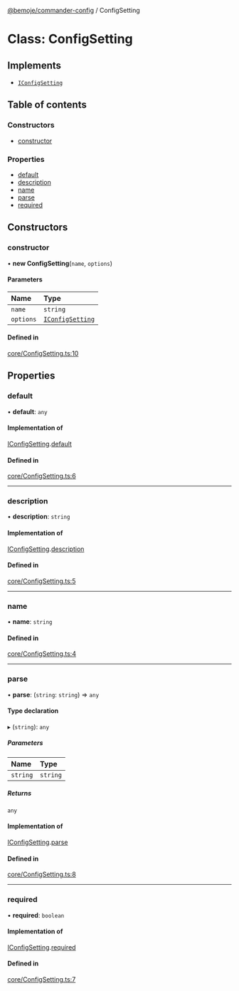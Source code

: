 [@bemoje/commander-config](https://github.com/bemoje/tsmono/blob/main/docs/md/commander-config/index.md) / ConfigSetting

# Class: ConfigSetting

## Implements

- [`IConfigSetting`](https://github.com/bemoje/tsmono/blob/main/docs/md/commander-config/interfaces/IConfigSetting.md)

## Table of contents

### Constructors

- [constructor](https://github.com/bemoje/tsmono/blob/main/docs/md/commander-config/classes/ConfigSetting.md#constructor)

### Properties

- [default](https://github.com/bemoje/tsmono/blob/main/docs/md/commander-config/classes/ConfigSetting.md#default)
- [description](https://github.com/bemoje/tsmono/blob/main/docs/md/commander-config/classes/ConfigSetting.md#description)
- [name](https://github.com/bemoje/tsmono/blob/main/docs/md/commander-config/classes/ConfigSetting.md#name)
- [parse](https://github.com/bemoje/tsmono/blob/main/docs/md/commander-config/classes/ConfigSetting.md#parse)
- [required](https://github.com/bemoje/tsmono/blob/main/docs/md/commander-config/classes/ConfigSetting.md#required)

## Constructors

### constructor

• **new ConfigSetting**(`name`, `options`)

#### Parameters

| Name | Type |
| :------ | :------ |
| `name` | `string` |
| `options` | [`IConfigSetting`](https://github.com/bemoje/tsmono/blob/main/docs/md/commander-config/interfaces/IConfigSetting.md) |

#### Defined in

[core/ConfigSetting.ts:10](https://github.com/bemoje/tsmono/blob/87185a0/pkg/commander-config/src/core/ConfigSetting.ts#L10)

## Properties

### default

• **default**: `any`

#### Implementation of

[IConfigSetting](https://github.com/bemoje/tsmono/blob/main/docs/md/commander-config/interfaces/IConfigSetting.md).[default](https://github.com/bemoje/tsmono/blob/main/docs/md/commander-config/interfaces/IConfigSetting.md#default)

#### Defined in

[core/ConfigSetting.ts:6](https://github.com/bemoje/tsmono/blob/87185a0/pkg/commander-config/src/core/ConfigSetting.ts#L6)

___

### description

• **description**: `string`

#### Implementation of

[IConfigSetting](https://github.com/bemoje/tsmono/blob/main/docs/md/commander-config/interfaces/IConfigSetting.md).[description](https://github.com/bemoje/tsmono/blob/main/docs/md/commander-config/interfaces/IConfigSetting.md#description)

#### Defined in

[core/ConfigSetting.ts:5](https://github.com/bemoje/tsmono/blob/87185a0/pkg/commander-config/src/core/ConfigSetting.ts#L5)

___

### name

• **name**: `string`

#### Defined in

[core/ConfigSetting.ts:4](https://github.com/bemoje/tsmono/blob/87185a0/pkg/commander-config/src/core/ConfigSetting.ts#L4)

___

### parse

• **parse**: (`string`: `string`) => `any`

#### Type declaration

▸ (`string`): `any`

##### Parameters

| Name | Type |
| :------ | :------ |
| `string` | `string` |

##### Returns

`any`

#### Implementation of

[IConfigSetting](https://github.com/bemoje/tsmono/blob/main/docs/md/commander-config/interfaces/IConfigSetting.md).[parse](https://github.com/bemoje/tsmono/blob/main/docs/md/commander-config/interfaces/IConfigSetting.md#parse)

#### Defined in

[core/ConfigSetting.ts:8](https://github.com/bemoje/tsmono/blob/87185a0/pkg/commander-config/src/core/ConfigSetting.ts#L8)

___

### required

• **required**: `boolean`

#### Implementation of

[IConfigSetting](https://github.com/bemoje/tsmono/blob/main/docs/md/commander-config/interfaces/IConfigSetting.md).[required](https://github.com/bemoje/tsmono/blob/main/docs/md/commander-config/interfaces/IConfigSetting.md#required)

#### Defined in

[core/ConfigSetting.ts:7](https://github.com/bemoje/tsmono/blob/87185a0/pkg/commander-config/src/core/ConfigSetting.ts#L7)
